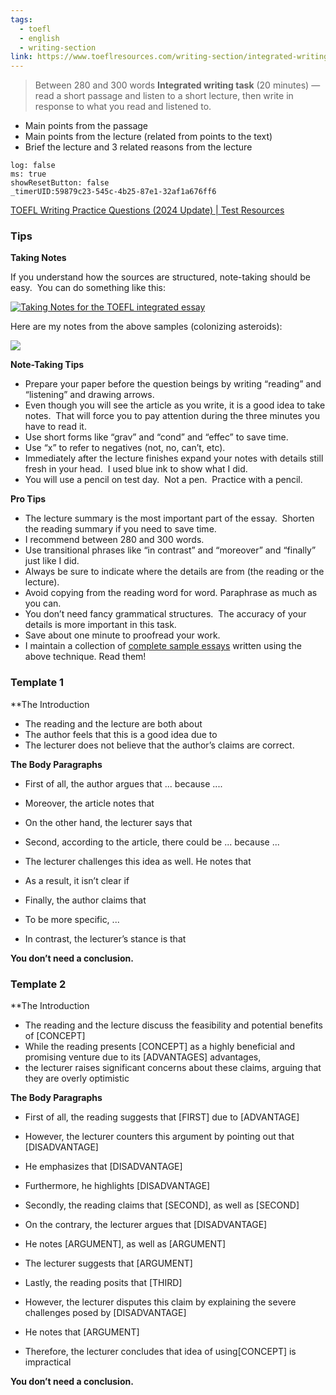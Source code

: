 ```yaml
---
tags:
  - toefl
  - english
  - writing-section
link: https://www.toeflresources.com/writing-section/integrated-writing/
---
```

>Between 280 and 300 words
**Integrated writing task** (20 minutes) — read a short passage and listen to a short lecture, then write in response to what you read and listened to.

- Main points from the passage 
- Main points from the lecture (related from points to the text)
- Brief the lecture and 3 related reasons from the lecture

```timer
log: false
ms: true
showResetButton: false
_timerUID:59879c23-545c-4b25-87e1-32af1a676ff6
```


[TOEFL Writing Practice Questions (2024 Update) | Test Resources](https://www.toeflresources.com/sample-toefl-essays/)

### Tips

**Taking Notes**

If you understand how the sources are structured, note-taking should be easy.  You can do something like this:

[![Taking Notes for the TOEFL integrated essay](https://sp-ao.shortpixel.ai/client/to_auto,q_lossy,ret_img,w_399,h_376/https://www.toeflresources.com/wp-content/uploads/2019/11/notetaking.png)](https://www.toeflresources.com/wp-content/uploads/2019/11/notetaking.png)

Here are my notes from the above samples (colonizing asteroids):

[![](https://sp-ao.shortpixel.ai/client/to_auto,q_lossy,ret_img,w_1024,h_719/https://www.toeflresources.com/wp-content/uploads/2022/12/asteroidnotes-1024x719.jpg)](https://www.toeflresources.com/wp-content/uploads/2022/12/asteroidnotes-scaled.jpg)

**Note-Taking Tips**

- Prepare your paper before the question beings by writing “reading” and “listening” and drawing arrows.
- Even though you will see the article as you write, it is a good idea to take notes.  That will force you to pay attention during the three minutes you have to read it.
- Use short forms like “grav” and “cond” and “effec” to save time.
- Use “x” to refer to negatives (not, no, can’t, etc).
- Immediately after the lecture finishes expand your notes with details still fresh in your head.  I used blue ink to show what I did.
- You will use a pencil on test day.  Not a pen.  Practice with a pencil.

**Pro Tips**

- The lecture summary is the most important part of the essay.  Shorten the reading summary if you need to save time.
- I recommend between 280 and 300 words.
- Use transitional phrases like “in contrast” and “moreover” and “finally” just like I did.
- Always be sure to indicate where the details are from (the reading or the lecture).
- Avoid copying from the reading word for word. Paraphrase as much as you can.
- You don’t need fancy grammatical structures.  The accuracy of your details is more important in this task.
- Save about one minute to proofread your work.
- I maintain a collection of [complete sample essays](https://www.toeflresources.com/sample-toefl-essays/) written using the above technique. Read them!

### Template 1

**The Introduction

- The reading and the lecture are both about
- The author feels that this is a good idea due to
- The lecturer does not believe that the author’s claims are correct.

**The Body Paragraphs**

- First of all, the author argues that ... because ....
- Moreover, the article notes that
- On the other hand, the lecturer says that

- Second, according to the article, there could be ... because ...
- The lecturer challenges this idea as well. He notes that
- As a result, it isn’t clear if

- Finally, the author claims that
- To be more specific, ...
- In contrast, the lecturer’s stance is that


**You don’t need a conclusion.**


### Template 2

**The Introduction

- The reading and the lecture discuss the feasibility and potential benefits of [CONCEPT]
- While the reading presents [CONCEPT] as a highly beneficial and promising venture due to its [ADVANTAGES] advantages,
- the lecturer raises significant concerns about these claims, arguing that they are overly optimistic

**The Body Paragraphs**

- First of all, the reading suggests that [FIRST] due to [ADVANTAGE]
- However, the lecturer counters this argument by pointing out that [DISADVANTAGE]
- He emphasizes that [DISADVANTAGE]
- Furthermore, he highlights [DISADVANTAGE]

- Secondly, the reading claims that [SECOND], as well as [SECOND]
- On the contrary, the lecturer argues that [DISADVANTAGE]
- He notes [ARGUMENT], as well as [ARGUMENT]
- The lecturer suggests that [ARGUMENT]

- Lastly, the reading posits that [THIRD]
- However, the lecturer disputes this claim by explaining the severe challenges posed by [DISADVANTAGE]
- He notes that [ARGUMENT]
- Therefore, the lecturer concludes that idea of using[CONCEPT] is impractical


**You don’t need a conclusion.**




